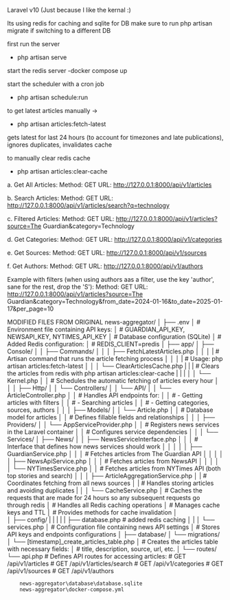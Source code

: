 


Laravel v10 (Just because I like the kernal :) 

Its using redis for caching and sqlite for DB make sure to run php artisan migrate if switching to a different DB

first run the server
- php artisan serve

start the redis server
-docker compose up

start the scheduler with a cron job
- php artisan schedule:run

to get latest articles manually ->
- php artisan articles:fetch-latest

gets latest for last 24 hours (to account for timezones and late publications), ignores duplicates, invalidates cache

to manually clear redis cache
- php artisan articles:clear-cache



a. Get All Articles:
Method: GET
URL: http://127.0.0.1:8000/api/v1/articles

b. Search Articles:
Method: GET
URL: http://127.0.0.1:8000/api/v1/articles/search?q=technology

c. Filtered Articles:
Method: GET
URL: http://127.0.0.1:8000/api/v1/articles?source=The Guardian&category=Technology

d. Get Categories:
Method: GET
URL: http://127.0.0.1:8000/api/v1/categories

e. Get Sources:
Method: GET
URL: http://127.0.0.1:8000/api/v1/sources

f. Get Authors:
Method: GET
URL: http://127.0.0.1:8000/api/v1/authors

Example with filters (when using authors aas a filter, use the key 'author', sane for the rest, drop the 'S'):
Method: GET
URL: http://127.0.0.1:8000/api/v1/articles?source=The Guardian&category=Technology&from_date=2024-01-16&to_date=2025-01-17&per_page=10



MODIFIED FILES FROM ORIGINAL
news-aggregator/
│
├── .env
│   # Environment file containing API keys:
│   # GUARDIAN_API_KEY, NEWSAPI_KEY, NYTIMES_API_KEY
│   # Database configuration (SQLite)
│   # Added Redis configuration:
│   # REDIS_CLIENT=predis
│
├── app/
│   ├── Console/
│   │   ├── Commands/
│   │   │   ├── FetchLatestArticles.php
│   │   │   |    # Artisan command that runs the article fetching process
│   │   │   |    # Usage: php artisan articles:fetch-latest
│   │   │   └── ClearArticlesCache.php
|   |   |        # Clears the articles from redis with php artisan articles:clear-cache
|   |   |
│   │   └── Kernel.php
│   │       # Schedules the automatic fetching of articles every hour
│   │
│   ├── Http/
│   │   └── Controllers/
│   │       └── API/
│   │           └── ArticleController.php
│   │               # Handles API endpoints for:
│   │               # - Getting articles with filters
│   │               # - Searching articles
│   │               # - Getting categories, sources, authors
│   │
│   ├── Models/
│   │   └── Article.php
│   │       # Database model for articles
│   │       # Defines fillable fields and relationships
│   │
│   ├── Providers/
│   │   └── AppServiceProvider.php
│   │       # Registers news services in the Laravel container
│   │       # Configures service dependencies
│   │
│   └── Services/
│       ├── News/
│       │   ├── NewsServiceInterface.php
│       │   │   # Interface that defines how news services should work
│       │   │
│       │   ├── GuardianService.php
│       │   │   # Fetches articles from The Guardian API
│       │   │
│       │   ├── NewsApiService.php
│       │   │   # Fetches articles from NewsAPI
│       │   │
│       │   └── NYTimesService.php
│       │       # Fetches articles from NYTimes API (both top stories and search)
│       │
│       ├── ArticleAggregationService.php
│       |    # Coordinates fetching from all news sources
│       |    # Handles storing articles and avoiding duplicates
|       │
│       └── CacheService.php
│           # Caches the requests that are made for 24 hours so any subsequent requests go through redis
│           # Handles all Redis caching operations
│           # Manages cache keys and TTL
│           # Provides methods for cache invalidation
│           
│
├── config/
|   |
|   |
|   ├── database.php # added redis caching
│   | 
│   └── services.php
│       # Configuration file containing news API settings
│       # Stores API keys and endpoints configurations
│
├── database/
│   └── migrations/
│       └── [timestamp]_create_articles_table.php
│           # Creates the articles table with necessary fields:
│           # title, description, source, url, etc.
│
└── routes/
    └── api.php
        # Defines API routes for accessing articles:
        # GET /api/v1/articles
        # GET /api/v1/articles/search
        # GET /api/v1/categories
        # GET /api/v1/sources
        # GET /api/v1/authors


        news-aggregator\database\database.sqlite
        news-aggregator\docker-compose.yml
